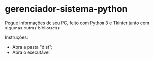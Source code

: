 # gerenciador-sistema-python
Pegue informações do seu PC, feito com Python 3 e Tkinter junto com algumas outras bibliotecas

Instruções:
- Abra a pasta "dist";
- Abra o executável
